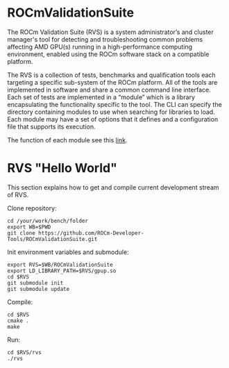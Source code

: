 # ROCmValidationSuite
The ROCm Validation Suite (RVS) is a system administrator’s and cluster manager's tool for detecting and troubleshooting common problems affecting AMD GPU(s) running in a high-performance computing environment, enabled using the ROCm software stack on a compatible platform.

The RVS is a collection of tests, benchmarks and qualification tools each targeting a specific sub-system of the ROCm platform. All of the tools are implemented in software and share a common command line interface. Each set of tests are implemented in a “module” which is a library encapsulating the functionality specific to the tool. The CLI can specify the directory containing modules to use when searching for libraries to load. Each module may have a set of options that it defines and a configuration file that supports its execution.

The function of each module see this [link](./FEATURES.md).

# RVS "Hello World"
This section explains how to get and compile current development stream of RVS.

Clone repository:

    cd /your/work/bench/folder
    export WB=$PWD
    git clone https://github.com/ROCm-Developer-Tools/ROCmValidationSuite.git
    
Init environment variables and submodule:

    export RVS=$WB/ROCmValidationSuite
    export LD_LIBRARY_PATH=$RVS/gpup.so
    cd $RVS
    git submodule init
    git submodule update
    
Compile: 

    cd $RVS
    cmake .
    make

Run:

    cd $RVS/rvs
    ./rvs